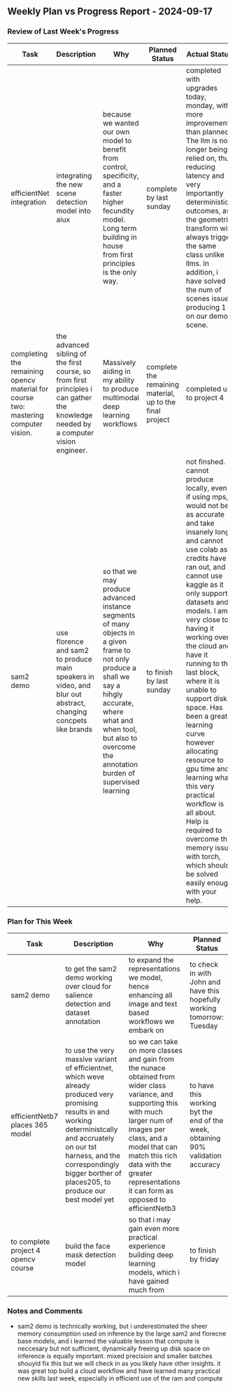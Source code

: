 ## Weekly Plan vs Progress Report - 2024-09-17

### Review of Last Week's Progress

| Task | Description | Why | Planned Status | Actual Status |
| --- | --- | --- | --- | --- |
| efficientNet integration | integrating the new scene detection model into aiux | because we wanted our own model to benefit from control, specificity, and a faster higher fecundity model. Long term building in house from first principles is the only way. | complete by last sunday | completed with upgrades today, monday, with more improvements than planned. The llm is no longer being relied on, thus reducing latency and very importantly deterministic outcomes, as the geometric transform will always trigger the same class unlike llms. In addition, i have solved the num of scenes issue, producing 1 on our demo scene. |
| completing the remaining opencv material for course two: mastering computer vision. | the advanced sibling of the first course, so from first principles i can gather the knowledge needed by a computer vision engineer. | Massively aiding in my ability to produce multimodal deep learning workflows | complete the remaining material, up to the final project | completed up to project 4 |
| sam2 demo | use florence and sam2 to produce main speakers in video, and blur out abstract, changing concpets like brands | so that we may produce advanced instance segments of many objects in a given frame to not only produce a shall we say a hihgly accurate, where what and when tool, but also to overcome the annotation burden of supervised learning | to finish by last sunday | not finshed. cannot produce locally, even if using mps, would not be as accurate and take insanely long, and cannot use colab as credits have ran out, and cannot use kaggle as it only supports datasets and models. I am very close to having it working over the cloud and have it running to the last block, where it is unable to support disk space. Has been a great learning curve however allocating resource to gpu time and learning what this very practical workflow is all about. Help is required to overcome the memory issue with torch, which should be solved easily enough with your help.  |

### Plan for This Week

| Task | Description | Why | Planned Status |
| --- | --- | --- | --- |
| sam2 demo | to get the sam2 demo working over cloud for salience detection and dataset annotation | to expand the representations we model, hence enhancing all image and text based workflows we embark on | to check in with John and have this hopefully working tomorrow: Tuesday |
| efficientNetb7 places 365 model | to use the very massive variant of efficientnet, which weve already produced very promising results in and working deterministcally and accruately on our tst harness, and the correspondingly bigger borther of places205, to produce our best model yet | so we can take on more classes and gain from the nunace obtained from wider class variance, and supporting this with much larger num of images per class, and a model that can match this rich data with the greater representations it can form as opposed to efficientNetb3 | to have this working byt the end of the week, obtaining 90% validation accuracy |
| to complete project 4 opencv course | build the face mask detection model | so that i may gain even more practical experience building deep learning models, which i have gained much from  | to finish by friday |

### Notes and Comments

- sam2 demo is technically working, but i underestimated the sheer memory consumption used on inference by the large sam2 and florecne base models, and i learned the valuable lesson that compute is neccesary but not sufficient, dynamically freeing up disk space on inference is equally important. mixed precision and smaller batches shouyld fix this but we will check in as you likely have other insights. it was great top build a cloud workflow and have learned many practical new skills last week, especially in efficient use of the ram and compute
